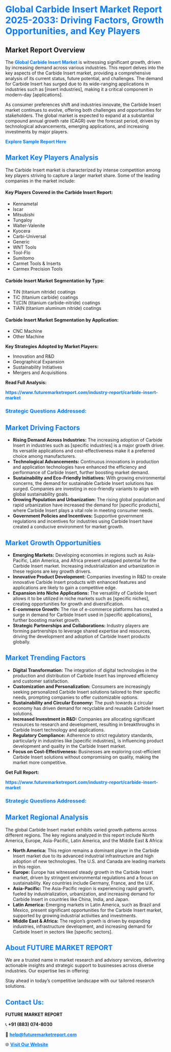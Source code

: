 <h1 style="color: #007BFF;">Global Carbide Insert Market Report 2025-2033: Driving Factors, Growth Opportunities, and Key Players</h1>

<section id="overview">
<h2>Market Report Overview</h2>
<p>The <a href="https://www.futuremarketreport.com/industry-report/carbide-insert-market" style="color: #007BFF; text-decoration: none;"><strong>Global Carbide Insert Market</strong></a> is witnessing significant growth, driven by increasing demand across various industries. This report delves into the key aspects of the Carbide Insert market, providing a comprehensive analysis of its current status, future potential, and challenges. The demand for Carbide Insert has surged due to its wide-ranging applications in industries such as [insert industries], making it a critical component in modern-day [applications].</p>
<p>As consumer preferences shift and industries innovate, the Carbide Insert market continues to evolve, offering both challenges and opportunities for stakeholders. The global market is expected to expand at a substantial compound annual growth rate (CAGR) over the forecast period, driven by technological advancements, emerging applications, and increasing investments by major players.</p>
</section>

<section id="overview">
<p><a href="https://www.futuremarketreport.com/request-sample/reportId=40363" style="color: #007BFF; text-decoration: none;"><strong>Explore Sample Report Here</strong></a></p>
</section>

<section id="key-players">
<h2 style="color: #007BFF;">Market Key Players Analysis</h2>
<p>The Carbide Insert market is characterized by intense competition among key players striving to capture a larger market share. Some of the leading companies in the market include:</p>
<h4>Key Players Covered in the Carbide Insert Report:</h4>
<ul><li>Kennametal</li><li>Iscar</li><li>Mitsubishi</li><li>Tungaloy</li><li>Walter-Valenite</li><li>Kyocera</li><li>Carbi-Universal</li><li>Generic</li><li>WNT Tools</li><li>Tool-Flo</li><li>Sumitomo</li><li>Carmet Tools &amp; Inserts</li><li>Carmex Precision Tools</li></ul>
<h4>Carbide Insert Market Segmentation by Type:</h4>
<ul><li>TiN (titanium nitride) coatings</li><li>TiC (titanium carbide) coatings</li><li>Ti(C)N (titanium carbide-nitride) coatings</li><li>TiAlN (titanium aluminum nitride) coatings</li></ul>

<h4>Carbide Insert Market Segmentation by Application:</h4>
<ul><li>CNC Machine</li><li>Other Machine</li></ul>
<p><strong>Key Strategies Adopted by Market Players:</strong></p>
<ul>
<li>Innovation and R&D</li>
<li>Geographical Expansion</li>
<li>Sustainability Initiatives</li>
<li>Mergers and Acquisitions</li>
</ul>
</section>

<section>
<p><strong>Read Full Analysis: </strong></p><a href="https://www.futuremarketreport.com/industry-report/carbide-insert-market" style="color: #007BFF; text-decoration: none;"><strong>https://www.futuremarketreport.com/industry-report/carbide-insert-market</strong></a>
<h3 style="color: #007BFF;">Strategic Questions Addressed:</h3>
</section>

<section id="driving-factors">
<h2 style="color: #007BFF;">Market Driving Factors</h2>
<ul>
<li><strong>Rising Demand Across Industries:</strong> The increasing adoption of Carbide Insert in industries such as [specific industries] is a major growth driver. Its versatile applications and cost-effectiveness make it a preferred choice among manufacturers.</li>
<li><strong>Technological Advancements:</strong> Continuous innovations in production and application technologies have enhanced the efficiency and performance of Carbide Insert, further boosting market demand.</li>
<li><strong>Sustainability and Eco-Friendly Initiatives:</strong> With growing environmental concerns, the demand for sustainable Carbide Insert solutions has surged. Companies are investing in eco-friendly variants to align with global sustainability goals.</li>
<li><strong>Growing Population and Urbanization:</strong> The rising global population and rapid urbanization have increased the demand for [specific products], where Carbide Insert plays a vital role in meeting consumer needs.</li>
<li><strong>Government Policies and Incentives:</strong> Supportive government regulations and incentives for industries using Carbide Insert have created a conducive environment for market growth.</li>
</ul>
</section>

<section id="growth-opportunities">
<h2 style="color: #007BFF;">Market Growth Opportunities</h2>
<ul>
<li><strong>Emerging Markets:</strong> Developing economies in regions such as Asia-Pacific, Latin America, and Africa present untapped potential for the Carbide Insert market. Increasing industrialization and urbanization in these regions are key growth drivers.</li>
<li><strong>Innovative Product Development:</strong> Companies investing in R&D to create innovative Carbide Insert products with enhanced features and applications are likely to gain a competitive edge.</li>
<li><strong>Expansion into Niche Applications:</strong> The versatility of Carbide Insert allows it to be utilized in niche markets such as [specific niches], creating opportunities for growth and diversification.</li>
<li><strong>E-commerce Growth:</strong> The rise of e-commerce platforms has created a surge in demand for Carbide Insert used in [specific applications], further boosting market growth.</li>
<li><strong>Strategic Partnerships and Collaborations:</strong> Industry players are forming partnerships to leverage shared expertise and resources, driving the development and adoption of Carbide Insert products globally.</li>
</ul>
</section>

<section id="trending-factors">
<h2 style="color: #007BFF;">Market Trending Factors</h2>
<ul>
<li><strong>Digital Transformation:</strong> The integration of digital technologies in the production and distribution of Carbide Insert has improved efficiency and customer satisfaction.</li>
<li><strong>Customization and Personalization:</strong> Consumers are increasingly seeking personalized Carbide Insert solutions tailored to their specific needs, prompting companies to offer customizable options.</li>
<li><strong>Sustainability and Circular Economy:</strong> The push towards a circular economy has driven demand for recyclable and reusable Carbide Insert solutions.</li>
<li><strong>Increased Investment in R&D:</strong> Companies are allocating significant resources to research and development, resulting in breakthroughs in Carbide Insert technology and applications.</li>
<li><strong>Regulatory Compliance:</strong> Adherence to strict regulatory standards, particularly in industries like [specific industries], is influencing product development and quality in the Carbide Insert market.</li>
<li><strong>Focus on Cost-Effectiveness:</strong> Businesses are exploring cost-efficient Carbide Insert solutions without compromising on quality, making the market more competitive.</li>
</ul>
</section>

<section>
<p><strong>Get Full Report: </strong></p><a href="https://www.futuremarketreport.com/industry-report/carbide-insert-market" style="color: #007BFF; text-decoration: none;"><strong>https://www.futuremarketreport.com/industry-report/carbide-insert-market</strong></a>
<h3 style="color: #007BFF;">Strategic Questions Addressed:</h3>
</section>


<section id="regional-analysis">
<h2 style="color: #007BFF;">Market Regional Analysis</h2>
<p>The global Carbide Insert market exhibits varied growth patterns across different regions. The key regions analyzed in this report include North America, Europe, Asia-Pacific, Latin America, and the Middle East & Africa:</p>
<ul>
<li><strong>North America:</strong> This region remains a dominant player in the Carbide Insert market due to its advanced industrial infrastructure and high adoption of new technologies. The U.S. and Canada are leading markets in this region.</li>
<li><strong>Europe:</strong> Europe has witnessed steady growth in the Carbide Insert market, driven by stringent environmental regulations and a focus on sustainability. Key countries include Germany, France, and the U.K.</li>
<li><strong>Asia-Pacific:</strong> The Asia-Pacific region is experiencing rapid growth, fueled by industrialization, urbanization, and increasing demand for Carbide Insert in countries like China, India, and Japan.</li>
<li><strong>Latin America:</strong> Emerging markets in Latin America, such as Brazil and Mexico, present significant opportunities for the Carbide Insert market, supported by growing industrial activities and investments.</li>
<li><strong>Middle East & Africa:</strong> The region’s growth is driven by expanding industries, infrastructure development, and increasing demand for Carbide Insert in sectors like [specific sectors].</li>
</ul>
</section>

<footer>
<h2 style="color: #007BFF;">About FUTURE MARKET REPORT</h2>
<p>We are a trusted name in market research and advisory services, delivering actionable insights and strategic support to businesses across diverse industries. Our expertise lies in offering:</p>

<p>Stay ahead in today’s competitive landscape with our tailored research solutions.</p>

<h2 style="color: #007BFF;">Contact Us:</h2>
<p><strong>FUTURE MARKET REPORT</strong></p>
<p>📞 <strong>+91 (883) 074-8030</strong></p>
<p>📧 <strong><a href="mailto:help@futuremarketreport.com" style="color: #007BFF;">help@futuremarketreport.com</a></strong></p>
<p>🌐 <strong><a href="https://www.futuremarketreport.com/" style="color: #007BFF;">Visit Our Website</a></strong></p>
</footer>